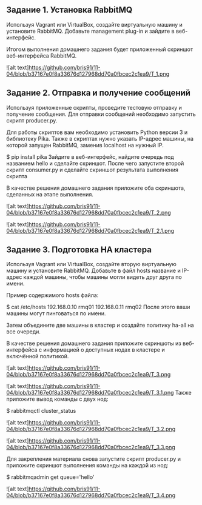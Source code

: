 ## Задание 1. Установка RabbitMQ
Используя Vagrant или VirtualBox, создайте виртуальную машину и установите RabbitMQ. Добавьте management plug-in и зайдите в веб-интерфейс.

Итогом выполнения домашнего задания будет приложенный скриншот веб-интерфейса RabbitMQ.

![alt text]https://github.com/bris91/11-04/blob/b37167e0f8a33676d127968dd70a0fbcec2c1ea9/T_1.png

## Задание 2. Отправка и получение сообщений
Используя приложенные скрипты, проведите тестовую отправку и получение сообщения. Для отправки сообщений необходимо запустить скрипт producer.py.

Для работы скриптов вам необходимо установить Python версии 3 и библиотеку Pika. Также в скриптах нужно указать IP-адрес машины, на которой запущен RabbitMQ, заменив localhost на нужный IP.

$ pip install pika
Зайдите в веб-интерфейс, найдите очередь под названием hello и сделайте скриншот. После чего запустите второй скрипт consumer.py и сделайте скриншот результата выполнения скрипта

В качестве решения домашнего задания приложите оба скриншота, сделанных на этапе выполнения.

![alt text]https://github.com/bris91/11-04/blob/b37167e0f8a33676d127968dd70a0fbcec2c1ea9/T_2.png

![alt text]https://github.com/bris91/11-04/blob/b37167e0f8a33676d127968dd70a0fbcec2c1ea9/T_2.1.png

## Задание 3. Подготовка HA кластера
Используя Vagrant или VirtualBox, создайте вторую виртуальную машину и установите RabbitMQ. Добавьте в файл hosts название и IP-адрес каждой машины, чтобы машины могли видеть друг друга по имени.

Пример содержимого hosts файла:

$ cat /etc/hosts
192.168.0.10 rmq01
192.168.0.11 rmq02
После этого ваши машины могут пинговаться по имени.

Затем объедините две машины в кластер и создайте политику ha-all на все очереди.

В качестве решения домашнего задания приложите скриншоты из веб-интерфейса с информацией о доступных нодах в кластере и включённой политикой.

![alt text]https://github.com/bris91/11-04/blob/b37167e0f8a33676d127968dd70a0fbcec2c1ea9/T_3.png

![alt text]https://github.com/bris91/11-04/blob/b37167e0f8a33676d127968dd70a0fbcec2c1ea9/T_3.1.png
Также приложите вывод команды с двух нод:

$ rabbitmqctl cluster_status

![alt text]https://github.com/bris91/11-04/blob/b37167e0f8a33676d127968dd70a0fbcec2c1ea9/T_3.2.png

![alt text]https://github.com/bris91/11-04/blob/b37167e0f8a33676d127968dd70a0fbcec2c1ea9/T_3.3.png


Для закрепления материала снова запустите скрипт producer.py и приложите скриншот выполнения команды на каждой из нод:

$ rabbitmqadmin get queue='hello'

![alt text]https://github.com/bris91/11-04/blob/b37167e0f8a33676d127968dd70a0fbcec2c1ea9/T_3.4.png
